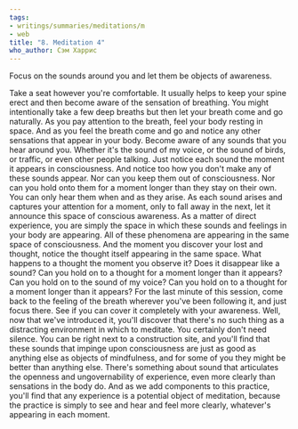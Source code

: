 ```yaml
---
tags:
- writings/summaries/meditations/m
- web
title: "8. Meditation 4"
who_author: Сэм Харрис
---
```

Focus on the sounds around you and let them be objects of awareness.

Take a seat however you're comfortable.
It usually helps to keep your spine erect and then become aware of the sensation of breathing.
You might intentionally take a few deep breaths but then let your breath come and go naturally.
As you pay attention to the breath, feel your body resting in space.
And as you feel the breath come and go and notice any other sensations that appear in your body.
Become aware of any sounds that you hear around you.
Whether it's the sound of my voice, or the sound of birds, or traffic, or even other people talking.
Just notice each sound the moment it appears in consciousness.
And notice too how you don't make any of these sounds appear.
Nor can you keep them out of consciousness.
Nor can you hold onto them for a moment longer than they stay on their own.
You can only hear them when and as they arise.
As each sound arises and captures your attention for a moment,
only to fall away in the next, let it announce this space of conscious awareness.
As a matter of direct experience, you are simply the space in which these sounds and feelings in
your body are appearing. All of these phenomena are appearing in the same space of consciousness.
And the moment you discover your lost and thought, notice the thought itself appearing in the same space.
What happens to a thought the moment you observe it?
Does it disappear like a sound?
Can you hold on to a thought for a moment longer than it appears?
Can you hold on to the sound of my voice?
Can you hold on to a thought for a moment longer than it appears?
For the last minute of this session, come back to the feeling of the breath wherever you've been following it, and just focus there.
See if you can cover it completely with your awareness.
Well, now that we've introduced it, you'll discover that there's no such thing as a distracting environment in which to meditate.
You certainly don't need silence.
You can be right next to a construction site, and you'll find that these sounds that impinge upon consciousness are just as good as anything else as objects of mindfulness, and for some of you they might be better than anything else.
There's something about sound that articulates the openness and ungovernability of experience, even more clearly than sensations in the body do.
And as we add components to this practice, you'll find that any experience is a potential object of meditation, because the practice is simply to see and hear and feel more clearly, whatever's appearing in each moment.
